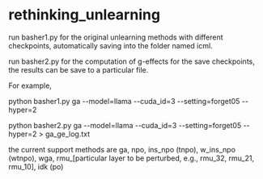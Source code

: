 # rethinking_unlearning

run basher1.py for the original unlearning methods with different checkpoints, automatically saving into the folder named icml.

run basher2.py for the computation of g-effects for the save checkpoints, the results can be save to a particular file. 

For example,

python basher1.py ga --model=llama --cuda_id=3 --setting=forget05 --hyper=2 

python basher2.py ga --model=llama --cuda_id=3 --setting=forget05 --hyper=2 > ga_ge_log.txt

the current support methods are ga, npo, ins_npo (tnpo), w_ins_npo (wtnpo), wga, rmu_\[particular layer to be perturbed, e.g., rmu_32, rmu_21, rmu_10\],  idk (po)

